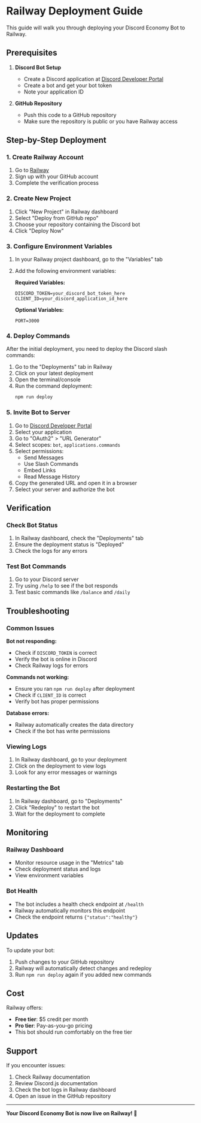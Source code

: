 # Railway Deployment Guide

This guide will walk you through deploying your Discord Economy Bot to Railway.

## Prerequisites

1. **Discord Bot Setup**
   - Create a Discord application at [Discord Developer Portal](https://discord.com/developers/applications)
   - Create a bot and get your bot token
   - Note your application ID

2. **GitHub Repository**
   - Push this code to a GitHub repository
   - Make sure the repository is public or you have Railway access

## Step-by-Step Deployment

### 1. Create Railway Account
1. Go to [Railway](https://railway.com/)
2. Sign up with your GitHub account
3. Complete the verification process

### 2. Create New Project
1. Click "New Project" in Railway dashboard
2. Select "Deploy from GitHub repo"
3. Choose your repository containing the Discord bot
4. Click "Deploy Now"

### 3. Configure Environment Variables
1. In your Railway project dashboard, go to the "Variables" tab
2. Add the following environment variables:

   **Required Variables:**
   ```
   DISCORD_TOKEN=your_discord_bot_token_here
   CLIENT_ID=your_discord_application_id_here
   ```

   **Optional Variables:**
   ```
   PORT=3000
   ```

### 4. Deploy Commands
After the initial deployment, you need to deploy the Discord slash commands:

1. Go to the "Deployments" tab in Railway
2. Click on your latest deployment
3. Open the terminal/console
4. Run the command deployment:
   ```bash
   npm run deploy
   ```

### 5. Invite Bot to Server
1. Go to [Discord Developer Portal](https://discord.com/developers/applications)
2. Select your application
3. Go to "OAuth2" > "URL Generator"
4. Select scopes: `bot`, `applications.commands`
5. Select permissions:
   - Send Messages
   - Use Slash Commands
   - Embed Links
   - Read Message History
6. Copy the generated URL and open it in a browser
7. Select your server and authorize the bot

## Verification

### Check Bot Status
1. In Railway dashboard, check the "Deployments" tab
2. Ensure the deployment status is "Deployed"
3. Check the logs for any errors

### Test Bot Commands
1. Go to your Discord server
2. Try using `/help` to see if the bot responds
3. Test basic commands like `/balance` and `/daily`

## Troubleshooting

### Common Issues

**Bot not responding:**
- Check if `DISCORD_TOKEN` is correct
- Verify the bot is online in Discord
- Check Railway logs for errors

**Commands not working:**
- Ensure you ran `npm run deploy` after deployment
- Check if `CLIENT_ID` is correct
- Verify bot has proper permissions

**Database errors:**
- Railway automatically creates the data directory
- Check if the bot has write permissions

### Viewing Logs
1. In Railway dashboard, go to your deployment
2. Click on the deployment to view logs
3. Look for any error messages or warnings

### Restarting the Bot
1. In Railway dashboard, go to "Deployments"
2. Click "Redeploy" to restart the bot
3. Wait for the deployment to complete

## Monitoring

### Railway Dashboard
- Monitor resource usage in the "Metrics" tab
- Check deployment status and logs
- View environment variables

### Bot Health
- The bot includes a health check endpoint at `/health`
- Railway automatically monitors this endpoint
- Check the endpoint returns `{"status":"healthy"}`

## Updates

To update your bot:
1. Push changes to your GitHub repository
2. Railway will automatically detect changes and redeploy
3. Run `npm run deploy` again if you added new commands

## Cost

Railway offers:
- **Free tier**: $5 credit per month
- **Pro tier**: Pay-as-you-go pricing
- This bot should run comfortably on the free tier

## Support

If you encounter issues:
1. Check Railway documentation
2. Review Discord.js documentation
3. Check the bot logs in Railway dashboard
4. Open an issue in the GitHub repository

---

**Your Discord Economy Bot is now live on Railway! 🚀** 